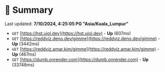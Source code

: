 # 📖 Summary
Last updated: **7/10/2024, 4:25:05 PG "Asia/Kuala_Lumpur"**

- `GET` [https://hst.ujol.dev](https://hst.ujol.dev) - **Up** (607ms)
- `GET` [https://reddviz.deno.dev/gimme](https://reddviz.deno.dev/gimme) - **Up** (3442ms)
- `GET` [https://reddviz.amar.kim/gimme](https://reddviz.amar.kim/gimme) - **Up** (467ms)
- `GET` [https://dumb.onrender.com](https://dumb.onrender.com) - **Up** (33748ms)
